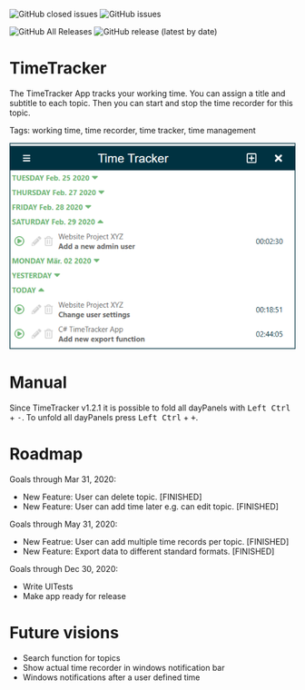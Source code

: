 ![GitHub closed issues](https://img.shields.io/github/issues-closed-raw/elbec/TimeTracker?color=success)
![GitHub issues](https://img.shields.io/github/issues-raw/elbec/TimeTracker)

![GitHub All Releases](https://img.shields.io/github/downloads/elbec/TimeTracker/total)
![GitHub release (latest by date)](https://img.shields.io/github/v/release/elbec/TimeTracker)

# TimeTracker

The TimeTracker App tracks your working time. You can assign a title and subtitle to each topic. Then you can start and stop the time recorder for this topic.

Tags: working time, time recorder, time tracker, time management

![appOverview](https://github.com/elbec/TimeTracker/blob/master/TimeTracker/Documentation/appOverview.png?raw=true)

# Manual

Since TimeTracker v1.2.1 it is possible to fold all dayPanels with <kbd>Left Ctrl</kbd> + <kbd>-</kbd>. To unfold all dayPanels press <kbd>Left Ctrl</kbd> + <kbd>+</kbd>.

# Roadmap

Goals through Mar 31, 2020:
- New Feature: User can delete topic. [FINISHED]
- New Feature: User can add time later e.g. can edit topic. [FINISHED]

Goals through May 31, 2020:
- New Featrue: User can add multiple time records per topic. [FINISHED]
- New Feature: Export data to different standard formats. [FINISHED]

Goals through Dec 30, 2020:
- Write UITests
- Make app ready for release

# Future visions
- Search function for topics
- Show actual time recorder in windows notification bar
- Windows notifications after a user defined time

